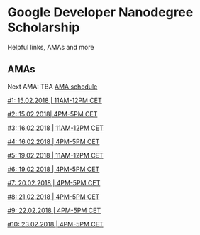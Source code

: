 # Google Developer Nanodegree Scholarship

Helpful links, AMAs and more

## AMAs
Next AMA: TBA
[AMA schedule](https://sites.google.com/knowlabs.com/gdnd2017/updates)

[#1: 15.02.2018 | 11AM-12PM CET](https://github.com/rothdennis/Google-Developer-Nanodegree-Scholarship/blob/master/AMAs/15-02-2018.md)

[#2: 15.02.2018| 4PM-5PM CET]()

[#3: 16.02.2018 | 11AM-12PM CET]()

[#4: 16.02.2018 | 4PM-5PM CET]()

[#5: 19.02.2018 | 11AM-12PM CET]()

[#6: 19.02.2018 | 4PM-5PM CET]()

[#7: 20.02.2018 | 4PM-5PM CET]()

[#8: 21.02.2018 | 4PM-5PM CET]()

[#9: 22.02.2018 | 4PM-5PM CET]()

[#10: 23.02.2018 | 4PM-5PM CET]()
